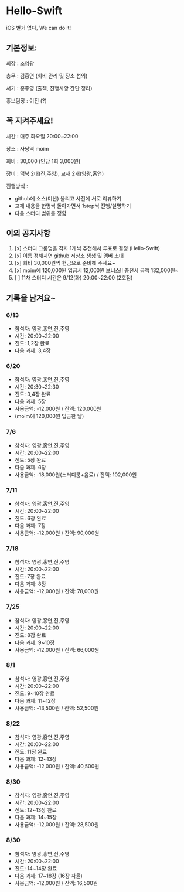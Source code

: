 # Hello-Swift
iOS 별거 없다, We can do it!

## 기본정보:

회장 : 조영광

총무 : 김홍연 (회비 관리 및 장소 섭외)

서기 : 홍주영 (출첵, 진행사항 간단 정리)

홍보팀장 : 이진 (?)

## 꼭 지켜주세요!

시간 : 매주 화요일 20:00~22:00

장소 : 사당역 moim

회비 : 30,000 (인당 1회 3,000원)

장비 : 맥북 2대(진,주영), 교재 2개(영광,홍연)

진행방식 : 

- github에 소스(미션) 올리고 사전에 서로 리뷰하기
- 교재 내용을 한명씩 돌아가면서 1step씩 진행/설명하기
- 다음 스터디 범위를 정함

## 이외 공지사항

1. [x] 스터디 그룹명을 각자 1개씩 추천해서 투표로 결정 (Hello-Swift)
2. [x] 이름 정해지면 github 저상소 생성 및 멤버 초대
3. [x] 회비 30,000원씩 현금으로 준비해 주세요~
4. [x] moim에 120,000원 입금시 12,000원 보너스!! 충전시 금액 132,000원~
5. [ ] 11차 스터디 시간은 9/12(화) 20:00~22:00 (2호점)

## 기록을 남겨요~
### 6/13
- 참석자: 영광,홍연,진,주영
- 시간: 20:00~22:00
- 진도: 1,2장 완료
- 다음 과제: 3,4장

### 6/20
- 참석자: 영광,홍연,진,주영
- 시간: 20:30~22:30
- 진도: 3,4장 완료
- 다음 과제: 5장
- 사용금액: -12,000원 / 잔액: 120,000원
- (moim에 120,000원 입금한 날)

### 7/6
- 참석자: 영광,홍연,진,주영
- 시간: 20:00~22:00
- 진도: 5장 완료
- 다음 과제: 6장
- 사용금액: -18,000원(스터디룸+음료) / 잔액: 102,000원

### 7/11
- 참석자: 영광,홍연,진,주영
- 시간: 20:00~22:00
- 진도: 6장 완료
- 다음 과제: 7장
- 사용금액: -12,000원 / 잔액: 90,000원

### 7/18
- 참석자: 영광,홍연,진,주영
- 시간: 20:00~22:00
- 진도: 7장 완료
- 다음 과제: 8장
- 사용금액: -12,000원 / 잔액: 78,000원

### 7/25
- 참석자: 영광,홍연,진,주영
- 시간: 20:00~22:00
- 진도: 8장 완료
- 다음 과제: 9~10장
- 사용금액: -12,000원 / 잔액: 66,000원

### 8/1
- 참석자: 영광,홍연,진,주영
- 시간: 20:00~22:00
- 진도: 9~10장 완료
- 다음 과제: 11~12장
- 사용금액: -13,500원 / 잔액: 52,500원

### 8/22
- 참석자: 영광,홍연,진,주영
- 시간: 20:00~22:00
- 진도: 11장 완료
- 다음 과제: 12~13장
- 사용금액: -12,000원 / 잔액: 40,500원

### 8/30
- 참석자: 영광,홍연,진,주영
- 시간: 20:00~22:00
- 진도: 12~13장 완료
- 다음 과제: 14~15장
- 사용금액: -12,000원 / 잔액: 28,500원

### 8/30
- 참석자: 영광,홍연,진,주영
- 시간: 20:00~22:00
- 진도: 14~14장 완료
- 다음 과제: 17~18장 (16장 자율)
- 사용금액: -12,000원 / 잔액: 16,500원
